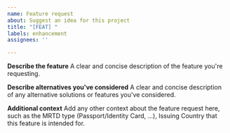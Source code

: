 ```yaml
---
name: Feature request
about: Suggest an idea for this project
title: "[FEAT] "
labels: enhancement
assignees: ''

---
```


**Describe the feature**
A clear and concise description of the feature you're requesting.

**Describe alternatives you've considered**
A clear and concise description of any alternative solutions or features you've considered.

**Additional context**
Add any other context about the feature request here, such as the MRTD type (Passport/Identity Card, ...), Issuing Country that this feature is intended for.
